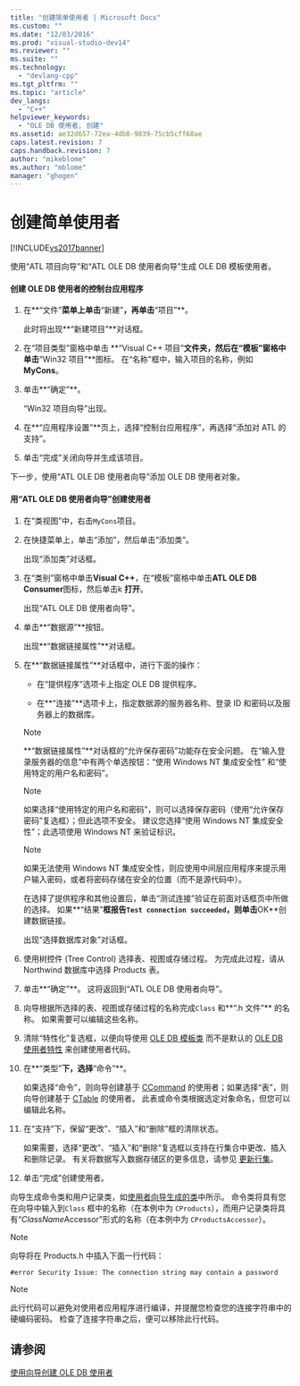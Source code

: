 ```yaml
---
title: "创建简单使用者 | Microsoft Docs"
ms.custom: ""
ms.date: "12/03/2016"
ms.prod: "visual-studio-dev14"
ms.reviewer: ""
ms.suite: ""
ms.technology: 
  - "devlang-cpp"
ms.tgt_pltfrm: ""
ms.topic: "article"
dev_langs: 
  - "C++"
helpviewer_keywords: 
  - "OLE DB 使用者, 创建"
ms.assetid: ae32d657-72ea-4db8-9839-75cb5cff68ae
caps.latest.revision: 7
caps.handback.revision: 7
author: "mikeblome"
ms.author: "mblome"
manager: "ghogen"
---
```

# 创建简单使用者
[!INCLUDE[vs2017banner](../../assembler/inline/includes/vs2017banner.md)]

使用“ATL 项目向导”和“ATL OLE DB 使用者向导”生成 OLE DB 模板使用者。  
  
#### 创建 OLE DB 使用者的控制台应用程序  
  
1.  在**“文件”**菜单上单击**“新建”**，再单击**“项目”**。  
  
     此时将出现**“新建项目”**对话框。  
  
2.  在“项目类型”窗格中单击 **“Visual C\+\+ 项目”**文件夹，然后在“模板”窗格中单击**“Win32 项目”**图标。  在“名称”框中，输入项目的名称，例如 **MyCons**。  
  
3.  单击**“确定”**。  
  
     “Win32 项目向导”出现。  
  
4.  在**“应用程序设置”**页上，选择“控制台应用程序”，再选择“添加对 ATL 的支持”。  
  
5.  单击“完成”关闭向导并生成该项目。  
  
 下一步，使用“ATL OLE DB 使用者向导”添加 OLE DB 使用者对象。  
  
#### 用“ATL OLE DB 使用者向导”创建使用者  
  
1.  在“类视图”中，右击`MyCons`项目。  
  
2.  在快捷菜单上，单击“添加”，然后单击“添加类”。  
  
     出现“添加类”对话框。  
  
3.  在“类别”窗格中单击**Visual C\+\+**，在“模板”窗格中单击**ATL OLE DB Consumer**图标，然后单击k **打开**。  
  
     出现“ATL OLE DB 使用者向导”。  
  
4.  单击**“数据源”**按钮。  
  
     出现**“数据链接属性”**对话框。  
  
5.  在**“数据链接属性”**对话框中，进行下面的操作：  
  
    -   在“提供程序”选项卡上指定 OLE DB 提供程序。  
  
    -   在**“连接”**选项卡上，指定数据源的服务器名称、登录 ID 和密码以及服务器上的数据库。  
  
    > [!NOTE]
    >  **“数据链接属性”**对话框的“允许保存密码”功能存在安全问题。  在“输入登录服务器的信息”中有两个单选按钮：“使用 Windows NT 集成安全性” 和“使用特定的用户名和密码”。  
  
    > [!NOTE]
    >  如果选择“使用特定的用户名和密码”，则可以选择保存密码（使用“允许保存密码”复选框）；但此选项不安全。  建议您选择“使用 Windows NT 集成安全性”；此选项使用 Windows NT 来验证标识。  
  
    > [!NOTE]
    >  如果无法使用 Windows NT 集成安全性，则应使用中间层应用程序来提示用户输入密码，或者将密码存储在安全的位置（而不是源代码中）。  
  
     在选择了提供程序和其他设置后，单击“测试连接”验证在前面对话框页中所做的选择。  如果**“结果”**框报告`Test connection succeeded`，则单击**OK**创建数据链接。  
  
     出现“选择数据库对象”对话框。  
  
6.  使用树控件 \(Tree Control\) 选择表、视图或存储过程。  为完成此过程，请从 Northwind 数据库中选择 Products 表。  
  
7.  单击**“确定”**。  这将返回到“ATL OLE DB 使用者向导”。  
  
8.  向导根据所选择的表、视图或存储过程的名称完成`Class` 和**“.h 文件”** 的名称。  如果需要可以编辑这些名称。  
  
9. 清除“特性化”复选框，以便向导使用 [OLE DB 模板类](../../data/oledb/ole-db-consumer-templates-reference.md) 而不是默认的 [OLE DB 使用者特性](../../windows/ole-db-consumer-attributes.md) 来创建使用者代码。  
  
10. 在**“类型”**下，选择**“命令”**。  
  
     如果选择“命令”，则向导创建基于 [CCommand](../../data/oledb/ccommand-class.md) 的使用者；如果选择“表”，则向导创建基于 [CTable](../../data/oledb/ctable-class.md) 的使用者。  此表或命令类根据选定对象命名，但您可以编辑此名称。  
  
11. 在“支持”下，保留“更改”、“插入”和“删除”框的清除状态。  
  
     如果需要，选择“更改”、“插入”和“删除”复选框以支持在行集合中更改、插入和删除记录。  有关将数据写入数据存储区的更多信息，请参见 [更新行集](../../data/oledb/updating-rowsets.md)。  
  
12. 单击“完成”创建使用者。  
  
 向导生成命令类和用户记录类，如[使用者向导生成的类](../../data/oledb/consumer-wizard-generated-classes.md)中所示。  命令类将具有您在向导中输入到`Class` 框中的名称（在本例中为 `CProducts`），而用户记录类将具有“*ClassName*Accessor”形式的名称（在本例中为 `CProductsAccessor`）。  
  
> [!NOTE]
>  向导将在 Products.h 中插入下面一行代码：  
  
```  
#error Security Issue: The connection string may contain a password  
```  
  
> [!NOTE]
>  此行代码可以避免对使用者应用程序进行编译，并提醒您检查您的连接字符串中的硬编码密码。  检查了连接字符串之后，便可以移除此行代码。  
  
## 请参阅  
 [使用向导创建 OLE DB 使用者](../../data/oledb/creating-an-ole-db-consumer-using-a-wizard.md)